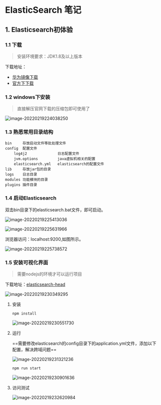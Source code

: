 # ElasticSearch 笔记

## 1. Elasticsearch初体验

### 1.1 下载

> 安装环境要求：JDK1.8及以上版本

下载地址：

* [华为镜像下载](https://mirrors.huaweicloud.com/elasticsearch/?C=N&O=D)
* [官方下下载](https://www.elastic.co/cn/elasticsearch/)



### 1.2 windows下安装

> 直接解压官网下载的压缩包即可使用了

![image-20220219224038250](https://gitee.com/testlyx/cloudimage/raw/master/img/image-20220219224038250.png)



### 1.3 熟悉常用目录结构

```
bin 	存放启动文件等批处理文件
config	配置文件
	log4j2				日志配置文件
	jvm.options			java虚拟机相关的配置
	elasticsearch.yml	elasticsearch的配置文件
lib		存放jar包的目录
logs	日志目录
modules	功能模块的目录
plugins	插件目录
```



### 1.4 启动Elasticsearch

双击bin目录下的elasticsearch.bat文件，即可启动。

![image-20220219225413036](https://gitee.com/testlyx/cloudimage/raw/master/img/image-20220219225413036.png)

![image-20220219225631966](https://gitee.com/testlyx/cloudimage/raw/master/img/image-20220219225631966.png)

浏览器访问：localhost:9200,如图所示。

![image-20220219225738572](https://gitee.com/testlyx/cloudimage/raw/master/img/image-20220219225738572.png)



### 1.5 安装可视化界面

> 需要nodejs的环境才可以运行项目

下载地址：[elasticsearch-head](https://github.com/mobz/elasticsearch-head/)

![image-20220219230349295](https://gitee.com/testlyx/cloudimage/raw/master/img/image-20220219230349295.png)



1. 安装

   ```bash
   npm install
   ```

    ![image-20220219230551730](https://gitee.com/testlyx/cloudimage/raw/master/img/image-20220219230551730.png)

2. 运行

   ==需要修改elasticsearch的config目录下的application.yml文件，添加以下配置，解决跨域问题==

   ![image-20220219231321236](https://gitee.com/testlyx/cloudimage/raw/master/img/image-20220219231321236.png)

   ```bash
   npm run start
   ```

    ![image-20220219230901636](https://gitee.com/testlyx/cloudimage/raw/master/img/image-20220219230901636.png)

3. 访问测试

    ![image-20220219232620984](https://gitee.com/testlyx/cloudimage/raw/master/img/image-20220219232620984.png) 

   